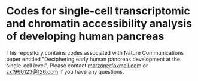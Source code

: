 # Codes for single-cell transcriptomic and chromatin accessibility analysis of developing human pancreas
This repository contains codes associated with Nature Communications paper entitled "Deciphering early human pancreas development at the single-cell level".
Please contact marzon@foxmail.com or zxf960123@126.com if you have any questions.
